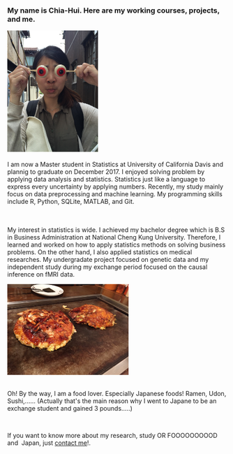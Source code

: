 
<h3>  My name is Chia-Hui. Here are my working courses, projects, and me. </h3>

<img src="/fig/IMG_4593.jpg" class="wrap align-left" alt="Profile Image" style="width:208px;height:278px;"> 
<br><br>
I am now a Master student in Statistics at University of California Davis and plannig to graduate on December 2017. I enjoyed solving problem by applying data analysis and statistics. Statistics just like a language  to express  every uncertainty by applying numbers. Recently, my study mainly focus on data preprocessing and machine learning. My programming skills include R, Python, SQLite, MATLAB, and Git.
<br><br><br>
<p>
My interest in statistics is wide. I achieved my bachelor degree which is B.S in Business Administration at National Cheng Kung University. Therefore, I learned and worked on how to apply statistics methods on solving business problems. On the other hand, I also applied statistics on medical researches. My undergradate project focused on genetic data and my independent study during my exchange period focused on the causal inference on fMRI data. 
</p><img src="/fig/Okonomiyaki.jpg" class="wrap align-right" alt="Profile Image" style="width:278px;height:208px;">
<br><br>
<p>
Oh! By the way, I am a food lover. Especially Japanese foods! Ramen, Udon, Sushi,...... (Actually that's the main reason why I went to Japane to be an exchange student and gained 3 pounds.....)
</p>
<br>

<p>
If you want to know more about my research, study OR FOOOOOOOOOD and  Japan, just 
<a href="mailto:aenni0409@gmail.com?Subject=Hello" target="_top">contact me</a>!.
</p>

